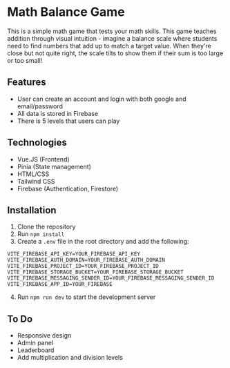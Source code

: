 # Math Balance Game

This is a simple math game that tests your math skills. This game teaches addition through visual intuition - imagine a balance scale where students need to find numbers that add up to match a target value. When they're close but not quite right, the scale tilts to show them if their sum is too large or too small!

## Features
- User can create an account and login with both google and email/password
- All data is stored in Firebase
- There is 5 levels that users can play

## Technologies
- Vue.JS (Frontend)
- Pinia (State management)
- HTML/CSS 
- Tailwind CSS
- Firebase (Authentication, Firestore)

## Installation
1. Clone the repository
2. Run `npm install`
3. Create a `.env` file in the root directory and add the following:
```
VITE_FIREBASE_API_KEY=YOUR_FIREBASE_API_KEY
VITE_FIREBASE_AUTH_DOMAIN=YOUR_FIREBASE_AUTH_DOMAIN
VITE_FIREBASE_PROJECT_ID=YOUR_FIREBASE_PROJECT_ID
VITE_FIREBASE_STORAGE_BUCKET=YOUR_FIREBASE_STORAGE_BUCKET
VITE_FIREBASE_MESSAGING_SENDER_ID=YOUR_FIREBASE_MESSAGING_SENDER_ID
VITE_FIREBASE_APP_ID=YOUR_FIREBASE
```

4. Run `npm run dev` to start the development server

## To Do
- Responsive design
- Admin panel
- Leaderboard
- Add multiplication and division levels